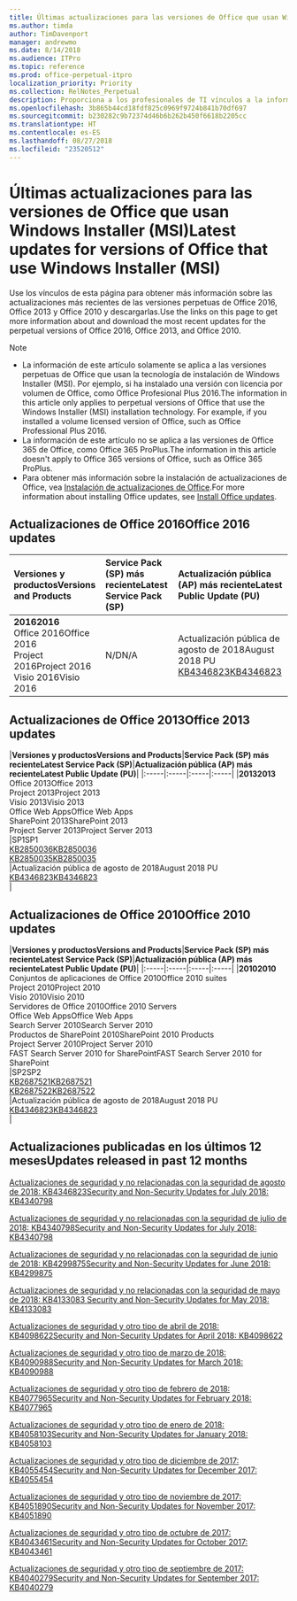 ```yaml
---
title: Últimas actualizaciones para las versiones de Office que usan Windows Installer (MSI)
ms.author: timda
author: TimDavenport
manager: andrewmo
ms.date: 8/14/2018
ms.audience: ITPro
ms.topic: reference
ms.prod: office-perpetual-itpro
localization_priority: Priority
ms.collection: RelNotes_Perpetual
description: Proporciona a los profesionales de TI vínculos a la información de las últimas actualizaciones de las versiones perpetuas de Office 2016, Office 2013 y Office 2010.
ms.openlocfilehash: 3b865b44cd18fdf825c0969f9724b841b70df697
ms.sourcegitcommit: b230282c9b72374d46b6b262b450f6618b2205cc
ms.translationtype: HT
ms.contentlocale: es-ES
ms.lasthandoff: 08/27/2018
ms.locfileid: "23520512"
---
```

# <a name="latest-updates-for-versions-of-office-that-use-windows-installer-msi"></a><span data-ttu-id="bfb2b-103">Últimas actualizaciones para las versiones de Office que usan Windows Installer (MSI)</span><span class="sxs-lookup"><span data-stu-id="bfb2b-103">Latest updates for versions of Office that use Windows Installer (MSI)</span></span>

<span data-ttu-id="bfb2b-104">Use los vínculos de esta página para obtener más información sobre las actualizaciones más recientes de las versiones perpetuas de Office 2016, Office 2013 y Office 2010 y descargarlas.</span><span class="sxs-lookup"><span data-stu-id="bfb2b-104">Use the links on this page to get more information about and download the most recent updates for the perpetual versions of Office 2016, Office 2013, and Office 2010.</span></span>
  
 
> [!NOTE]
> - <span data-ttu-id="bfb2b-p101">La información de este artículo solamente se aplica a las versiones perpetuas de Office que usan la tecnología de instalación de Windows Installer (MSI). Por ejemplo, si ha instalado una versión con licencia por volumen de Office, como Office Profesional Plus 2016.</span><span class="sxs-lookup"><span data-stu-id="bfb2b-p101">The information in this article only applies to perpetual versions of Office that use the Windows Installer (MSI) installation technology. For example, if you installed a volume licensed version of Office, such as Office Professional Plus 2016.</span></span>
> - <span data-ttu-id="bfb2b-107">La información de este artículo no se aplica a las versiones de Office 365 de Office, como Office 365 ProPlus.</span><span class="sxs-lookup"><span data-stu-id="bfb2b-107">The information in this article doesn't apply to Office 365 versions of Office, such as Office 365 ProPlus.</span></span>
> - <span data-ttu-id="bfb2b-108">Para obtener más información sobre la instalación de actualizaciones de Office, vea [Instalación de actualizaciones de Office](https://support.office.com/article/2ab296f3-7f03-43a2-8e50-46de917611c5).</span><span class="sxs-lookup"><span data-stu-id="bfb2b-108">For more information about installing Office updates, see [Install Office updates](https://support.office.com/article/2ab296f3-7f03-43a2-8e50-46de917611c5).</span></span> 


## <a name="office-2016-updates"></a><span data-ttu-id="bfb2b-109">Actualizaciones de Office 2016</span><span class="sxs-lookup"><span data-stu-id="bfb2b-109">Office 2016 updates</span></span>

|<span data-ttu-id="bfb2b-110">**Versiones y productos**</span><span class="sxs-lookup"><span data-stu-id="bfb2b-110">**Versions and Products**</span></span>|<span data-ttu-id="bfb2b-111">**Service Pack (SP) más reciente**</span><span class="sxs-lookup"><span data-stu-id="bfb2b-111">**Latest Service Pack (SP)**</span></span>|<span data-ttu-id="bfb2b-112">**Actualización pública (AP) más reciente**</span><span class="sxs-lookup"><span data-stu-id="bfb2b-112">**Latest Public Update (PU)**</span></span>|
|:-----|:-----|:-----|
|<span data-ttu-id="bfb2b-113">**2016**</span><span class="sxs-lookup"><span data-stu-id="bfb2b-113">**2016**</span></span> <br/> <span data-ttu-id="bfb2b-114">Office 2016</span><span class="sxs-lookup"><span data-stu-id="bfb2b-114">Office 2016</span></span>  <br/> <span data-ttu-id="bfb2b-115">Project 2016</span><span class="sxs-lookup"><span data-stu-id="bfb2b-115">Project 2016</span></span>  <br/> <span data-ttu-id="bfb2b-116">Visio 2016</span><span class="sxs-lookup"><span data-stu-id="bfb2b-116">Visio 2016</span></span>  <br/> |<span data-ttu-id="bfb2b-117">N/D</span><span class="sxs-lookup"><span data-stu-id="bfb2b-117">N/A</span></span>  <br/> |<span data-ttu-id="bfb2b-118">Actualización pública de agosto de 2018</span><span class="sxs-lookup"><span data-stu-id="bfb2b-118">August 2018 PU</span></span>  <br/> [<span data-ttu-id="bfb2b-119">KB4346823</span><span class="sxs-lookup"><span data-stu-id="bfb2b-119">KB4346823</span></span>](https://support.microsoft.com/en-us/help/4346823) <br/> |
   
## <a name="office-2013-updates"></a><span data-ttu-id="bfb2b-120">Actualizaciones de Office 2013</span><span class="sxs-lookup"><span data-stu-id="bfb2b-120">Office 2013 updates</span></span>

|<span data-ttu-id="bfb2b-121">**Versiones y productos**</span><span class="sxs-lookup"><span data-stu-id="bfb2b-121">**Versions and Products**</span></span>|<span data-ttu-id="bfb2b-122">**Service Pack (SP) más reciente**</span><span class="sxs-lookup"><span data-stu-id="bfb2b-122">**Latest Service Pack (SP)**</span></span>|<span data-ttu-id="bfb2b-123">**Actualización pública (AP) más reciente**</span><span class="sxs-lookup"><span data-stu-id="bfb2b-123">**Latest Public Update (PU)**</span></span>|
|:-----|:-----|:-----|:-----|
|<span data-ttu-id="bfb2b-124">**2013**</span><span class="sxs-lookup"><span data-stu-id="bfb2b-124">**2013**</span></span> <br/> <span data-ttu-id="bfb2b-125">Office 2013</span><span class="sxs-lookup"><span data-stu-id="bfb2b-125">Office 2013</span></span>  <br/> <span data-ttu-id="bfb2b-126">Project 2013</span><span class="sxs-lookup"><span data-stu-id="bfb2b-126">Project 2013</span></span>  <br/> <span data-ttu-id="bfb2b-127">Visio 2013</span><span class="sxs-lookup"><span data-stu-id="bfb2b-127">Visio 2013</span></span>  <br/> <span data-ttu-id="bfb2b-128">Office Web Apps</span><span class="sxs-lookup"><span data-stu-id="bfb2b-128">Office Web Apps</span></span>  <br/> <span data-ttu-id="bfb2b-129">SharePoint 2013</span><span class="sxs-lookup"><span data-stu-id="bfb2b-129">SharePoint 2013</span></span>  <br/> <span data-ttu-id="bfb2b-130">Project Server 2013</span><span class="sxs-lookup"><span data-stu-id="bfb2b-130">Project Server 2013</span></span>  <br/> |<span data-ttu-id="bfb2b-131">SP1</span><span class="sxs-lookup"><span data-stu-id="bfb2b-131">SP1</span></span> <br/> [<span data-ttu-id="bfb2b-132">KB2850036</span><span class="sxs-lookup"><span data-stu-id="bfb2b-132">KB2850036</span></span>](https://support.microsoft.com/kb/2850036) <br/>[<span data-ttu-id="bfb2b-133">KB2850035</span><span class="sxs-lookup"><span data-stu-id="bfb2b-133">KB2850035</span></span>](https://support.microsoft.com/kb/2850035) <br/> |<span data-ttu-id="bfb2b-134">Actualización pública de agosto de 2018</span><span class="sxs-lookup"><span data-stu-id="bfb2b-134">August 2018 PU</span></span>  <br/> [<span data-ttu-id="bfb2b-135">KB4346823</span><span class="sxs-lookup"><span data-stu-id="bfb2b-135">KB4346823</span></span>](https://support.microsoft.com/en-us/help/4346823) <br/> |
   
## <a name="office-2010-updates"></a><span data-ttu-id="bfb2b-136">Actualizaciones de Office 2010</span><span class="sxs-lookup"><span data-stu-id="bfb2b-136">Office 2010 updates</span></span>

|<span data-ttu-id="bfb2b-137">**Versiones y productos**</span><span class="sxs-lookup"><span data-stu-id="bfb2b-137">**Versions and Products**</span></span>|<span data-ttu-id="bfb2b-138">**Service Pack (SP) más reciente**</span><span class="sxs-lookup"><span data-stu-id="bfb2b-138">**Latest Service Pack (SP)**</span></span>|<span data-ttu-id="bfb2b-139">**Actualización pública (AP) más reciente**</span><span class="sxs-lookup"><span data-stu-id="bfb2b-139">**Latest Public Update (PU)**</span></span>|
|:-----|:-----|:-----|:-----|
|<span data-ttu-id="bfb2b-140">**2010**</span><span class="sxs-lookup"><span data-stu-id="bfb2b-140">**2010**</span></span> <br/> <span data-ttu-id="bfb2b-141">Conjuntos de aplicaciones de Office 2010</span><span class="sxs-lookup"><span data-stu-id="bfb2b-141">Office 2010 suites</span></span>  <br/> <span data-ttu-id="bfb2b-142">Project 2010</span><span class="sxs-lookup"><span data-stu-id="bfb2b-142">Project 2010</span></span>  <br/> <span data-ttu-id="bfb2b-143">Visio 2010</span><span class="sxs-lookup"><span data-stu-id="bfb2b-143">Visio 2010</span></span>  <br/> <span data-ttu-id="bfb2b-144">Servidores de Office 2010</span><span class="sxs-lookup"><span data-stu-id="bfb2b-144">Office 2010 Servers</span></span>  <br/> <span data-ttu-id="bfb2b-145">Office Web Apps</span><span class="sxs-lookup"><span data-stu-id="bfb2b-145">Office Web Apps</span></span>  <br/> <span data-ttu-id="bfb2b-146">Search Server 2010</span><span class="sxs-lookup"><span data-stu-id="bfb2b-146">Search Server 2010</span></span>  <br/> <span data-ttu-id="bfb2b-147">Productos de SharePoint 2010</span><span class="sxs-lookup"><span data-stu-id="bfb2b-147">SharePoint 2010 Products</span></span>  <br/> <span data-ttu-id="bfb2b-148">Project Server 2010</span><span class="sxs-lookup"><span data-stu-id="bfb2b-148">Project Server 2010</span></span>  <br/> <span data-ttu-id="bfb2b-149">FAST Search Server 2010 for SharePoint</span><span class="sxs-lookup"><span data-stu-id="bfb2b-149">FAST Search Server 2010 for SharePoint</span></span>  <br/> |<span data-ttu-id="bfb2b-150">SP2</span><span class="sxs-lookup"><span data-stu-id="bfb2b-150">SP2</span></span> <br/>[<span data-ttu-id="bfb2b-151">KB2687521</span><span class="sxs-lookup"><span data-stu-id="bfb2b-151">KB2687521</span></span>](https://support.microsoft.com/kb/2687521) <br/> [<span data-ttu-id="bfb2b-152">KB2687522</span><span class="sxs-lookup"><span data-stu-id="bfb2b-152">KB2687522</span></span>](https://support.microsoft.com/kb/2687522) <br/> |<span data-ttu-id="bfb2b-153">Actualización pública de agosto de 2018</span><span class="sxs-lookup"><span data-stu-id="bfb2b-153">August 2018 PU</span></span> <br/>[<span data-ttu-id="bfb2b-154">KB4346823</span><span class="sxs-lookup"><span data-stu-id="bfb2b-154">KB4346823</span></span>](https://support.microsoft.com/en-us/help/4346823) <br/>|
   

   
## <a name="updates-released-in-past-12-months"></a><span data-ttu-id="bfb2b-155">Actualizaciones publicadas en los últimos 12 meses</span><span class="sxs-lookup"><span data-stu-id="bfb2b-155">Updates released in past 12 months</span></span>

[<span data-ttu-id="bfb2b-156">Actualizaciones de seguridad y no relacionadas con la seguridad de agosto de 2018: KB4346823</span><span class="sxs-lookup"><span data-stu-id="bfb2b-156">Security and Non-Security Updates for July 2018: KB4340798</span></span>](https://support.microsoft.com/help/4346823)   

[<span data-ttu-id="bfb2b-157">Actualizaciones de seguridad y no relacionadas con la seguridad de julio de 2018: KB4340798</span><span class="sxs-lookup"><span data-stu-id="bfb2b-157">Security and Non-Security Updates for July 2018: KB4340798</span></span>](https://support.microsoft.com/help/4340798)   

[<span data-ttu-id="bfb2b-158">Actualizaciones de seguridad y no relacionadas con la seguridad de junio de 2018: KB4299875</span><span class="sxs-lookup"><span data-stu-id="bfb2b-158">Security and Non-Security Updates for June 2018: KB4299875</span></span>](https://support.microsoft.com/help/4299875)  

[<span data-ttu-id="bfb2b-159">Actualizaciones de seguridad y no relacionadas con la seguridad de mayo de 2018: KB4133083 </span><span class="sxs-lookup"><span data-stu-id="bfb2b-159">Security and Non-Security Updates for May 2018: KB4133083 </span></span>](https://support.microsoft.com/en-us/help/4133083)
  
[<span data-ttu-id="bfb2b-160">Actualizaciones de seguridad y otro tipo de abril de 2018: KB4098622</span><span class="sxs-lookup"><span data-stu-id="bfb2b-160">Security and Non-Security Updates for April 2018: KB4098622</span></span>](https://support.microsoft.com/en-us/help/4098622) 
  
[<span data-ttu-id="bfb2b-161">Actualizaciones de seguridad y otro tipo de marzo de 2018: KB4090988</span><span class="sxs-lookup"><span data-stu-id="bfb2b-161">Security and Non-Security Updates for March 2018: KB4090988</span></span>](https://support.microsoft.com/en-us/help/4090988)  
  
[<span data-ttu-id="bfb2b-162">Actualizaciones de seguridad y otro tipo de febrero de 2018: KB4077965</span><span class="sxs-lookup"><span data-stu-id="bfb2b-162">Security and Non-Security Updates for February 2018: KB4077965</span></span>](https://support.microsoft.com/help/4077965)  
  
[<span data-ttu-id="bfb2b-163">Actualizaciones de seguridad y otro tipo de enero de 2018: KB4058103</span><span class="sxs-lookup"><span data-stu-id="bfb2b-163">Security and Non-Security Updates for January 2018: KB4058103</span></span>](https://support.microsoft.com/help/4058103)   
  
[<span data-ttu-id="bfb2b-164">Actualizaciones de seguridad y otro tipo de diciembre de 2017: KB4055454</span><span class="sxs-lookup"><span data-stu-id="bfb2b-164">Security and Non-Security Updates for December 2017: KB4055454</span></span>](https://support.microsoft.com/help/4055454)   
  
[<span data-ttu-id="bfb2b-165">Actualizaciones de seguridad y otro tipo de noviembre de 2017: KB4051890</span><span class="sxs-lookup"><span data-stu-id="bfb2b-165">Security and Non-Security Updates for November 2017: KB4051890</span></span>](https://support.microsoft.com/help/4051890)   
  
[<span data-ttu-id="bfb2b-166">Actualizaciones de seguridad y otro tipo de octubre de 2017: KB4043461</span><span class="sxs-lookup"><span data-stu-id="bfb2b-166">Security and Non-Security Updates for October 2017: KB4043461</span></span>](https://support.microsoft.com/help/4043461)   
  
[<span data-ttu-id="bfb2b-167">Actualizaciones de seguridad y otro tipo de septiembre de 2017: KB4040279</span><span class="sxs-lookup"><span data-stu-id="bfb2b-167">Security and Non-Security Updates for September 2017: KB4040279</span></span>](https://support.microsoft.com/help/4040279)   

  

   
  
